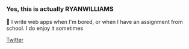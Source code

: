 ### Yes, this is actually RYANWILLIAMS<br>
🔭 I write web apps when I'm bored, or when I have an assignment from school. I do enjoy it sometimes <br>

<a href="https://twitter.com/ryanwilliamske"><p>Twitter</p></a>



      
      

<!--
**ryanwilliamske/ryanwilliamske** is a ✨ _special_ ✨ repository because its `README.md` (this file) appears on your GitHub profile.

-->
